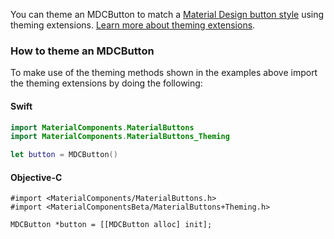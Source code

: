 You can theme an MDCButton to match a
[Material Design button style](https://material.io/design/components/buttons.html) using theming
extensions. [Learn more about theming extensions](../../../docs/theming.md).

### How to theme an MDCButton

To make use of the theming methods shown in the examples above import the theming extensions by doing the following:

<!--<div class="material-code-render" markdown="1">-->
#### Swift
```swift
import MaterialComponents.MaterialButtons
import MaterialComponents.MaterialButtons_Theming

let button = MDCButton()
```

#### Objective-C

```objc
#import <MaterialComponents/MaterialButtons.h>
#import <MaterialComponentsBeta/MaterialButtons+Theming.h>

MDCButton *button = [[MDCButton alloc] init];
```
<!--</div>-->

